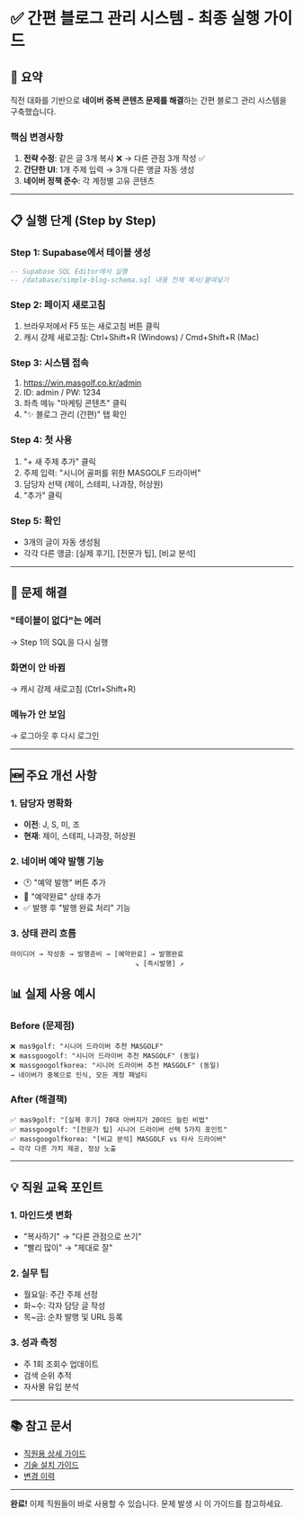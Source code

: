 # ✅ 간편 블로그 관리 시스템 - 최종 실행 가이드

## 🎯 요약
직전 대화를 기반으로 **네이버 중복 콘텐츠 문제를 해결**하는 간편 블로그 관리 시스템을 구축했습니다.

### 핵심 변경사항
1. **전략 수정**: 같은 글 3개 복사 ❌ → 다른 관점 3개 작성 ✅
2. **간단한 UI**: 1개 주제 입력 → 3개 다른 앵글 자동 생성
3. **네이버 정책 준수**: 각 계정별 고유 콘텐츠

---

## 📋 실행 단계 (Step by Step)

### Step 1: Supabase에서 테이블 생성
```sql
-- Supabase SQL Editor에서 실행
-- /database/simple-blog-schema.sql 내용 전체 복사/붙여넣기
```

### Step 2: 페이지 새로고침
1. 브라우저에서 F5 또는 새로고침 버튼 클릭
2. 캐시 강제 새로고침: Ctrl+Shift+R (Windows) / Cmd+Shift+R (Mac)

### Step 3: 시스템 접속
1. https://win.masgolf.co.kr/admin
2. ID: admin / PW: 1234
3. 좌측 메뉴 "마케팅 콘텐츠" 클릭
4. "✨ 블로그 관리 (간편)" 탭 확인

### Step 4: 첫 사용
1. "+ 새 주제 추가" 클릭
2. 주제 입력: "시니어 골퍼를 위한 MASGOLF 드라이버"
3. 담당자 선택 (제이, 스테피, 나과장, 허상원)
4. "추가" 클릭

### Step 5: 확인
- 3개의 글이 자동 생성됨
- 각각 다른 앵글: [실제 후기], [전문가 팁], [비교 분석]

---

## 🚨 문제 해결

### "테이블이 없다"는 에러
→ Step 1의 SQL을 다시 실행

### 화면이 안 바뀜
→ 캐시 강제 새로고침 (Ctrl+Shift+R)

### 메뉴가 안 보임
→ 로그아웃 후 다시 로그인

---

## 🆕 주요 개선 사항

### 1. 담당자 명확화
- **이전**: J, S, 미, 조
- **현재**: 제이, 스테피, 나과장, 허상원

### 2. 네이버 예약 발행 기능
- 🕐 "예약 발행" 버튼 추가
- 📅 "예약완료" 상태 추가
- ✅ 발행 후 "발행 완료 처리" 기능

### 3. 상태 관리 흐름
```
아이디어 → 작성중 → 발행준비 → [예약완료] → 발행완료
                               ↘ [즉시발행] ↗
```

## 📊 실제 사용 예시

### Before (문제점)
```
❌ mas9golf: "시니어 드라이버 추천 MASGOLF"
❌ massgoogolf: "시니어 드라이버 추천 MASGOLF" (동일)
❌ massgoogolfkorea: "시니어 드라이버 추천 MASGOLF" (동일)
→ 네이버가 중복으로 인식, 모든 계정 패널티
```

### After (해결책)
```
✅ mas9golf: "[실제 후기] 70대 아버지가 20야드 늘린 비법"
✅ massgoogolf: "[전문가 팁] 시니어 드라이버 선택 5가지 포인트"
✅ massgoogolfkorea: "[비교 분석] MASGOLF vs 타사 드라이버"
→ 각각 다른 가치 제공, 정상 노출
```

---

## 💡 직원 교육 포인트

### 1. 마인드셋 변화
- "복사하기" → "다른 관점으로 쓰기"
- "빨리 많이" → "제대로 잘"

### 2. 실무 팁
- 월요일: 주간 주제 선정
- 화~수: 각자 담당 글 작성
- 목~금: 순차 발행 및 URL 등록

### 3. 성과 측정
- 주 1회 조회수 업데이트
- 검색 순위 추적
- 자사몰 유입 분석

---

## 📚 참고 문서
- [직원용 상세 가이드](/docs/EMPLOYEE_BLOG_GUIDE.md)
- [기술 설치 가이드](/docs/SIMPLE_BLOG_SETUP.md)
- [변경 이력](/CHANGE_LOG.md)

---

**완료!** 이제 직원들이 바로 사용할 수 있습니다.
문제 발생 시 이 가이드를 참고하세요.
